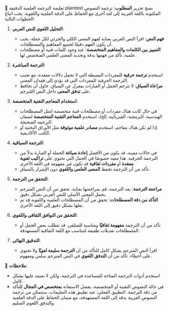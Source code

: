 
🔄 تعليمة الترجمة العلمية الدقيقة
plaintext
نسخ
تحرير
**المطلوب**: 
ترجمة النصوص المكتوبة باللغة العربية إلى لغة أخرى مع الحفاظ على الدقة العلمية واللغوية. يجب اتباع الخطوات التالية:

1. **التحليل اللغوي للنص العربي**:
   - **فهم النص**: اقرأ النص العربي بعناية لفهم المعنى الكلي والجزئي لكل جملة. يجب أن يكون الفهم دقيقًا لجميع المفاهيم والمصطلحات.
   - **التمييز بين الكلمات والمفاهيم المتخصصة**: عند وجود كلمات فنية أو مصطلحات علمية، تأكد من فهمها بدقة وتحديد المعنى العلمي المتخصص لها.

2. **الترجمة المباشرة**:
   - استخدم **ترجمة حرفية** للمفردات البسيطة التي لا تحمل دلالات معقدة، مع تجنب الترجمة الحرفية للمفردات التي قد تؤدي إلى فقدان المعنى.
   - **مراعاة السياق**: لا تترجم الجمل أو العبارات بمعزل عن السياق. حاول أن تحافظ على **تدفق المعنى** داخل النص المُترجم.

3. **استخدام المعاجم التقنية المتخصصة**:
   - في حال كانت هناك مفردات أو مصطلحات فنية متخصصة (مثل المصطلحات الهندسية، البرمجية، الفيزيائية، إلخ)، استخدم **المعاجم التقنية المتخصصة** لضمان الترجمة الصحيحة.
   - إذا لم تكن هناك معاجم، استخدم **مصادر علمية موثوقة** مثل الأوراق البحثية أو الكتب الأكاديمية.

4. **الترجمة السياقية**:
   - في حالات معينة، قد يكون من الأفضل **إعادة صياغة** الجملة أو العبارة بدلاً من الترجمة الحرفية. هذا مفيد خصوصًا في الجمل التي تحتوي على **تراكيب لغوية معقدة** أو **مفردات ثقافية** قد تكون غير مفهومة في اللغة الأخرى.
   - تأكد من أن الترجمة تحفظ **المعنى العلمي واللغوي** دون الإضرار بالسياق.

5. **التحقق من الترجمة**:
   - **مراجعة الترجمة**: بعد الترجمة، قم بمراجعتها بعناية. تحقق من أن النص المترجم يحمل المعنى الأصلي للنص العربي بشكل دقيق.
   - **التأكد من دقة المصطلحات**: تحقق من أن المصطلحات العلمية واللغوية قد تم نقلها بشكل دقيق إلى اللغة الأخرى.

6. **التحقق من التوافق الثقافي واللغوي**:
   - تأكد من أن الترجمة **مفهومة ثقافيًا** ومناسبة للمتلقي. قد تتطلب بعض الجمل أو المصطلحات تعديلات طفيفة لتتناسب مع اللغة الثقافية المستهدفة.

7. **التدقيق النهائي**:
   - اقرأ النص المترجم بشكل كامل للتأكد من أن **الترجمة سليمة لغويًا** ولا تحتوي على أخطاء. تأكد من أن **التدفق اللغوي** في النص المترجم سلس ومفهوم.

📌 **ملاحظات**:
   - استخدم أدوات الترجمة المتاحة للمساعدة في الترجمة، ولكن لا تعتمد عليها بشكل كامل.
   - في حالة النصوص التقنية أو المتخصصة، يفضل الاستعانة **بمتخصص في المجال** للتأكد من دقة الترجمة.
التطبيق الفعلي:
عند تطبيق هذه التعليمات، ستتمكن من ترجمة النصوص العربية بدقة إلى اللغة المستهدفة، مع ضمان الحفاظ على الدقة العلمية والتدفق اللغوي السليم.